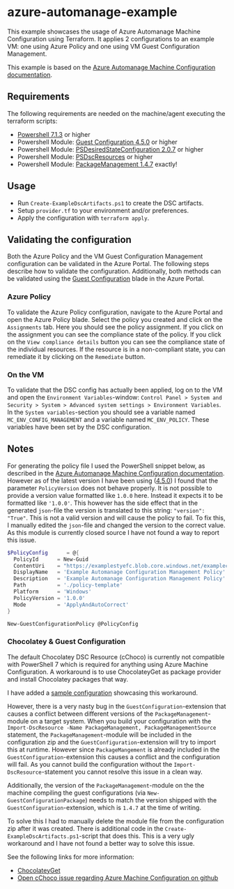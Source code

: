 # azure-automanage-example

This example showcases the usage of Azure Automanage Machine Configuration using Terraform. It applies 2 configurations to an example VM: one using Azure Policy and one using VM Guest Configuration Management.

This example is based on the [Azure Automanage Machine Configuration documentation](https://learn.microsoft.com/en-us/azure/governance/machine-configuration/).

## Requirements

The following requirements are needed on the machine/agent executing the terraform scripts:

- [Powershell 7.1.3](https://github.com/PowerShell/PowerShell/releases/tag/v7.1.3) or higher
- Powershell Module: [Guest Configuration 4.5.0](https://www.powershellgallery.com/packages/GuestConfiguration/4.5.0) or higher
- Powershell Module: [PSDesiredStateConfiguration 2.0.7](https://www.powershellgallery.com/packages/PSDesiredStateConfiguration/2.0.7) or higher
- Powershell Module: [PSDscResources](https://www.powershellgallery.com/packages/PSDscResources/2.12) or higher
- Powershell Module: [PackageManagement 1.4.7](https://www.powershellgallery.com/packages/PackageManagement/1.4.7) exactly!
  
## Usage

- Run `Create-ExampleDscArtifacts.ps1` to create the DSC artifacts.
- Setup `provider.tf` to your environment and/or preferences.
- Apply the configuration with `terraform apply`.

## Validating the configuration

Both the Azure Policy and the VM Guest Configuration Management configuration can be validated in the Azure Portal. The following steps describe how to validate the configuration. Additionally, both methods can be validated using the [Guest Configuration](https://portal.azure.com/#view/HubsExtension/BrowseResource/resourceType/Microsoft.Compute%2FvirtualMachines%2Fproviders%2FguestConfigurationAssignments) blade in the Azure Portal.

### Azure Policy

To validate the Azure Policy configuration, navigate to the Azure Portal and open the Azure Policy blade. Select the policy you created and click on the `Assignments` tab. Here you should see the policy assignment. If you click on the assignment you can see the compliance state of the policy. If you click on the `View compliance details` button you can see the compliance state of the individual resources. If the resource is in a non-compliant state, you can remediate it by clicking on the `Remediate` button.

### On the VM

To validate that the DSC config has actually been applied, log on to the VM and open the `Environment Variables`-window: `Control Panel > System and Security > System > Advanced system settings > Environment Variables`. In the `System variables`-section you should see a variable named `MC_ENV_CONFIG_MANAGEMENT` and a variable named `MC_ENV_POLICY`. These variables have been set by the DSC configuration.

## Notes

For generating the policy file I used the PowerShell snippet below, as described in the [Azure Automanage Machine Configuration documentation](https://learn.microsoft.com/en-us/azure/governance/machine-configuration/how-to-create-policy-definition#create-an-azure-policy-definition/). However as of the latest version I have been using ([4.5.0]((https://www.powershellgallery.com/packages/GuestConfiguration/4.5.0))) I found that the parameter `PolicyVersion` does not behave properly. It is not possible to provide a version value formatted like `1.0.0` here. Instead it expects it to be formatted like `'1.0.0'`. This however has the side effect that in the generated `json`-file the version is translated to this string: `"version": "True"`. This is not a valid version and will cause the policy to fail. To fix this, I manually edited the `json`-file and changed the version to the correct value. As this module is currently closed source I have not found a way to report this issue.

```PowerShell
$PolicyConfig      = @{
  PolicyId      = New-Guid
  ContentUri    = "https://examplestyefc.blob.core.windows.net/examplecontainer/Config_via_Configuration_Management.zip"
  DisplayName   = 'Example Automanage Configuration Management Policy'
  Description   = 'Example Automanage Configuration Management Policy'
  Path          = './policy-template'
  Platform      = 'Windows'
  PolicyVersion = '1.0.0'
  Mode          = 'ApplyAndAutoCorrect'
}

New-GuestConfigurationPolicy @PolicyConfig
```

### Chocolatey & Guest Configuration

The default Chocolatey DSC Resource (cChoco) is currently not compatible with PowerShell 7 which is required for anything using Azure Machine Configuration. A workaround is to use ChocolateyGet as package provider and install Chocolatey packages that way.

I have added a [sample configuration](./configurations/Install_Package_via_Chocolatey.ps1) showcasing this workaround.

However, there is a very nasty bug in the `GuestConfiguration`-extension that causes a conflict between different versions of the `PackageManagement`-module on a target system. When you build your configuration with the `Import-DscResource -Name PackageManagement, PackageManagementSource` statement, the `PackageManagement`-module will be included in the configuration zip and the `GuestConfiguration`-extension will try to import this at runtime. However since `PackageMangement` is already included in the `GuestConfiguration`-extension this causes a conflict and the configuration will fail. As you cannot build the configuration without the `Import-DscResource`-statement you cannot resolve this issue in a clean way.

Additionally, the version of the `PackageManagement`-module on the the machine compiling the guest configurations (via `New-GuestConfigurationPackage`) needs to match the version shipped with the `GuestConfiguration`-extension, which is `1.4.7` at the time of writing.

To solve this I had to manually delete the module file from the configuration zip after it was created. There is additional code in the `Create-ExampleDscArtifacts.ps1`-script that does this. This is a very ugly workaround and I have not found a better way to solve this issue.

See the following links for more information:

- [ChocolateyGet](https://github.com/Jianyunt/ChocolateyGet)
- [Open cChoco issue regarding Azure Machine Configuration on github](https://github.com/chocolatey/cChoco/issues/173)
